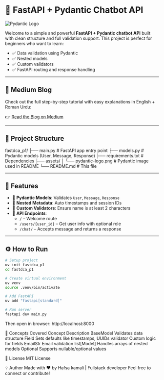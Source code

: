 # 🚀 FastAPI + Pydantic Chatbot API

![Pydantic Logo](https://miro.medium.com/v2/resize:fit:1024/1*HVgtWxguKGQbvXhPSCfDLw.png)

Welcome to a simple and powerful **FastAPI + Pydantic chatbot API** built with clean structure and full validation support. This project is perfect for beginners who want to learn:

- ✅ Data validation using Pydantic
- ✅ Nested models
- ✅ Custom validators
- ✅ FastAPI routing and response handling

---

## 📖 Medium Blog

Check out the full step-by-step tutorial with easy explanations in English + Roman Urdu:

👉 [Read the Blog on Medium](https://medium.com/ai-agent-insider/pydantic-ai-agent-framework-02b138e8db71)

---

## 📁 Project Structure
fastdca_p1/
├── main.py # FastAPI app entry point
├── models.py # Pydantic models (User, Message, Response)
├── requirements.txt # Dependencies
├── assets/
│ └── pydantic-logo.png # Pydantic image used in README
└── README.md # This file


---

## 🧪 Features

- 🔹 **Pydantic Models**: Validates `User`, `Message`, `Response`
- 🔹 **Nested Metadata**: Auto timestamps and session IDs
- 🔹 **Custom Validators**: Ensure name is at least 2 characters
- 🔹 **API Endpoints**:
  - `/` – Welcome route
  - `/users/{user_id}` – Get user info with optional role
  - `/chat/` – Accepts message and returns a response

---

## ⚙️ How to Run

```bash
# Setup project
uv init fastdca_p1
cd fastdca_p1

# Create virtual environment
uv venv
source .venv/bin/activate

# Add FastAPI
uv add "fastapi[standard]"

# Run server
fastapi dev main.py
````

Then open in browser:
http://localhost:8000

🧠 Concepts Covered
Concept       	Description
BaseModel	    Validates data structure
Field	Sets    defaults like timestamps, UUIDs
validator	    Custom logic for fields
EmailStr	    Email validation
list[Model]	   Handles arrays of nested models
Optional	    Supports nullable/optional values


📄 License
MIT License

💡 Author
Made with ❤️ by Hafsa kamali | Fullstack developer
Feel free to connect or contribute!



